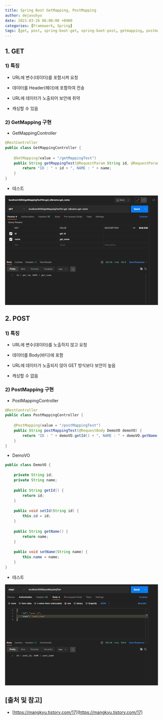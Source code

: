 ```yaml
---
title: Spring Boot GetMapping, PostMapping
author: dejavuhyo
date: 2021-03-26 06:00:00 +0900
categories: [Framework, Spring]
tags: [get, post, spring-boot-get, spring-boot-post, getmapping, postmapping, get-http, post-body]
---
```


## 1. GET

### 1) 특징

* URL에 변수(데이터)를 포함시켜 요청

* 데이터를 Header(헤더)에 포함하여 전송

* URL에 데이터가 노출되어 보안에 취약

* 캐싱할 수 있음

### 2) GetMapping 구현

* GetMappingController

```java
@RestController
public class GetMappingController {

    @GetMapping(value = "/getMappingTest")
    public String getMappingTest(@RequestParam String id, @RequestParam String name) {
        return "ID : " + id + ", NAME : " + name;
    }
}
```

* 테스트

![getmapping](/assets/img/2021-03-26-get-http-post-body-in-spring-boot/getmapping.png)

## 2. POST

### 1) 특징

* URL에 변수(데이터)를 노출하지 않고 요청

* 데이터를 Body(바디)에 포함

* URL에 데이터가 노출되지 않아 GET 방식보다 보안이 높음

* 캐싱할 수 없음

### 2) PostMapping 구현

* PostMappingController

```java
@RestController
public class PostMappingController {

    @PostMapping(value = "/postMappingTest")
    public String postMappingTest(@RequestBody DemoVO demoVO) {
        return "ID : " + demoVO.getId() + ", NAME : " + demoVO.getName();
    }
}
```

* DemoVO

```java
public class DemoVO {

    private String id;
    private String name;

    public String getId() {
        return id;
    }

    public void setId(String id) {
        this.id = id;
    }

    public String getName() {
        return name;
    }

    public void setName(String name) {
        this.name = name;
    }
}
```

* 테스트

![postmapping](/assets/img/2021-03-26-get-http-post-body-in-spring-boot/postmapping.png)

## [출처 및 참고]
* [https://mangkyu.tistory.com/17](https://mangkyu.tistory.com/17)

